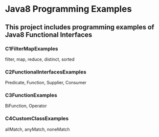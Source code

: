 # Java8 Programming Examples
## This project includes programming examples of Java8 Functional Interfaces

### C1FilterMapExamples
filter, map, reduce, distinct, sorted

### C2FunctionalInterfacesExamples
Predicate, Function, Supplier, Consumer

### C3FunctionExamples
BiFunction, Operator

### C4CustomClassExamples
allMatch, anyMatch, noneMatch
